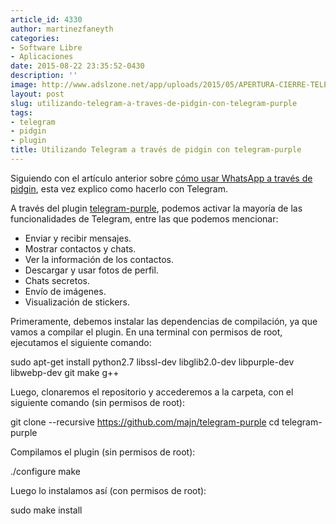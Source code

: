 ```yaml
---
article_id: 4330
author: martinezfaneyth
categories:
- Software Libre
- Aplicaciones
date: 2015-08-22 23:35:52-0430
description: ''
image: http://www.adslzone.net/app/uploads/2015/05/APERTURA-CIERRE-TELEGRAM1.jpg
layout: post
slug: utilizando-telegram-a-traves-de-pidgin-con-telegram-purple
tags:
- telegram
- pidgin
- plugin
title: Utilizando Telegram a través de pidgin con telegram-purple
---
```


Siguiendo con el artículo anterior sobre [cómo usar WhatsApp a través de pidgin](http://huntingbears.com.ve/usando-whatsapp-desde-la-comodidad-de-tu-escritorio-con-pidgin.html), esta vez explico como hacerlo con Telegram.

A través del plugin [telegram-purple](https://github.com/majn/telegram-purple), podemos activar la mayoría de las funcionalidades de Telegram, entre las que podemos mencionar:

* Enviar y recibir mensajes.
* Mostrar contactos y chats.
* Ver la información de los contactos.
* Descargar y usar fotos de perfil.
* Chats secretos.
* Envío de imágenes.
* Visualización de stickers.

Primeramente, debemos instalar las dependencias de compilación, ya que vamos a compilar el plugin. En una terminal con permisos de root, ejecutamos el siguiente comando:

sudo apt-get install python2.7 libssl-dev libglib2.0-dev libpurple-dev libwebp-dev git make g++

Luego, clonaremos el repositorio y accederemos a la carpeta, con el siguiente comando (sin permisos de root):

git clone --recursive https://github.com/majn/telegram-purple
cd telegram-purple

Compilamos el plugin (sin permisos de root):


./configure
make


Luego lo instalamos así (con permisos de root):

sudo make install


